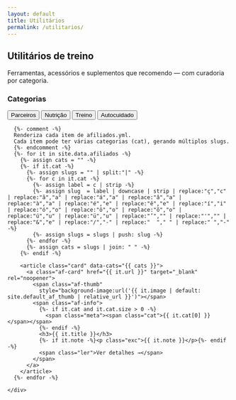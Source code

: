 ```yaml
---
layout: default
title: Utilitários
permalink: /utilitarios/
---
```


<section class="blog-header">
  <h1>Utilitários de treino</h1>
  <p>Ferramentas, acessórios e suplementos que recomendo — com curadoria por categoria.</p>
</section>

<div class="blog-layout">
  <!-- Lateral com filtros -->
  <aside class="blog-sidebar">
    <h3>Categorias</h3>
    <nav class="blog-filtros-vertical">
      <!-- Ordem fixa dos filtros -->
      <button data-filter="parceiros" class="on">Parceiros</button>
      <button data-filter="nutricao">Nutrição</button>
      <button data-filter="treino">Treino</button>
      <button data-filter="autocuidado">Autocuidado</button>
    </nav>
  </aside>

  <!-- Lista de utilitários -->
  <section class="blog-lista">
    <div class="cards">

      {%- comment -%}
      Renderiza cada item de afiliados.yml.
      Cada item pode ter várias categorias (cat), gerando múltiplos slugs.
      {%- endcomment -%}
      {%- for it in site.data.afiliados -%}
        {%- assign cats = "" -%}
        {%- if it.cat -%}
          {%- assign slugs = "" | split:"|" -%}
          {%- for c in it.cat -%}
            {%- assign label = c | strip -%}
            {%- assign slug  = label | downcase | strip | replace:"ç","c" | replace:"ã","a" | replace:"á","a" | replace:"â","a" | replace:"à","a" | replace:"é","e" | replace:"ê","e" | replace:"í","i" | replace:"ó","o" | replace:"ô","o" | replace:"õ","o" | replace:"ú","u" | replace:"ü","u" | replace:"’","" | replace:"'","" | replace:"&","e" | replace:"/","-" | replace:"  "," " | replace:" ","-" -%}
            {%- assign slugs = slugs | push: slug -%}
          {%- endfor -%}
          {%- assign cats = slugs | join: " " -%}
        {%- endif -%}

        <article class="card" data-cats="{{ cats }}">
          <a class="af-card" href="{{ it.url }}" target="_blank" rel="noopener">
            <span class="af-thumb"
              style="background-image:url('{{ it.image | default: site.default_af_thumb | relative_url }}')"></span>
            <span class="af-info">
              {%- if it.cat and it.cat.size > 0 -%}
                <span class="meta"><span class="cat">{{ it.cat[0] }}</span></span>
              {%- endif -%}
              <h3>{{ it.title }}</h3>
              {%- if it.note -%}<p class="exc">{{ it.note }}</p>{%- endif -%}
              <span class="ler">Ver detalhes →</span>
            </span>
          </a>
        </article>
      {%- endfor -%}

    </div>
  </section>
</div>

<!-- Filtro por categoria -->
<script>
(function(){
  const cards = Array.from(document.querySelectorAll('.card[data-cats]'));
  const btns  = Array.from(document.querySelectorAll('.blog-filtros-vertical [data-filter]'));

  function applyFilter(slug){
    const f = (slug || '').toLowerCase();
    cards.forEach(c=>{
      const cats = (c.dataset.cats || '').toLowerCase().split(' ').filter(Boolean);
      c.style.display = (!f || cats.includes(f)) ? '' : 'none';
    });
  }

  // clique nos botões
  btns.forEach(btn=>{
    btn.addEventListener('click', ()=>{
      btns.forEach(b=>b.classList.remove('on'));
      btn.classList.add('on');
      applyFilter(btn.dataset.filter);
    });
  });

  // filtro inicial: Parceiros
  const initial = 'parceiros';
  const startBtn = btns.find(b => (b.dataset.filter||'').toLowerCase() === initial);
  if (startBtn) {
    btns.forEach(b=>b.classList.remove('on'));
    startBtn.classList.add('on');
  }
  applyFilter(initial);
})();
</script>

<!-- Ajuste de layout mobile -->
<style>
@media (max-width: 640px){
  /* Oculta thumb e deixa texto ocupar toda a largura */
  .blog-lista .af-card .af-thumb{
    display:none !important;
  }
  .blog-lista .af-card{
    gap:.4rem !important;
    align-items:flex-start;
  }
  .blog-lista .af-info{
    width:100%;
  }
}
</style>
